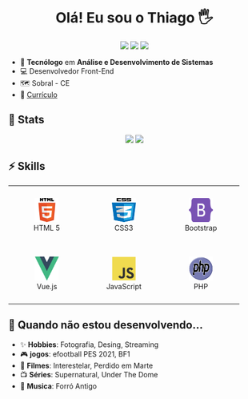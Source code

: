 <h1 align="center">
  Olá! Eu sou o Thiago 🖐️
</h1>

<p align="center">   
  <a href="mailto:thiagomaisweb@gmail.com" target="_blank"><img src="https://img.shields.io/badge/Email-contato@thiagosousadev.site-red?style=flat&logo=gmail&logoColor=white"></a>
  <a href="https://www.linkedin.com/in/thiagosousadev" target="_blank"><img src="https://img.shields.io/badge/linkedin-blue?style=flat&logo=linkedin"></a>
  <a href="https://thiagosousadev.site" target="_blank"><img src="https://img.shields.io/badge/website-thiagosousadev.site-FF4500?style=flat"></a>
</p>

- 📄 **Tecnólogo** em **Análise e Desenvolvimento de Sistemas**
- 💻 Desenvolvedor Front-End
- 🗺️ Sobral - CE
- 📝 [Currículo](https://www.thiagosousadev.site)

<h2>📃 Stats</h2>

<div align="center">
  <img height="150em" src="https://github-readme-stats.vercel.app/api?username=thiagosousadev&show_icons=true&theme=onedark&include_all_commits=true&border_radius=8&hide_border=true&count_private=true" style="max-width: 100%;"/>
  <img height="150em" src="https://github-readme-stats.vercel.app/api/top-langs/?username=thiagosousadev&border_radius=8&hide_border=true&layout=compact&langs_count=7&theme=onedark" style="max-width: 100%;"/>
</div>


<h2>⚡ Skills</h2>

<table align= "center">
  <tr>
     <td align="center" width="140" height="112.43">
      <a href="#">
        <img src="./html5logo.svg" width="48" height="48" alt="HTML5" />
      </a>
      <br>HTML 5
    </td>
    <td align="center"  width="140" height="112.43">
      <a href="#">
        <img src="./css3logo.svg" width="48" height="48" alt="CSS 3" />
      </a>
      <br>CSS3
    </td>
    <td align="center"  width="140" height="112.43">
      <a href="#">
        <img src="./bootstraplogo.svg" width="48" height="48" alt="Bootstrap" />
      </a>
      <br>Bootstrap
    </td>
    <tr>
    <td align="center"  width="140" height="112.43">
      <a href="#">
        <img src="./vuejslogo.svg" width="48" height="48" alt="Vue.js" />
      </a>
      <br>Vue.js
    </td>
      <td align="center"  width="140" height="112.43">
      <a href="#">
        <img src="./javascriptlogo.svg" width="48" height="48" alt="JavaScript" />
      </a>
      <br>JavaScript
    </td>
       <td align="center"  width="140" height="112.43">
      <a href="#">
        <img src="./phplogo.svg" width="48" height="48" alt="PHP" />
      </a>
      <br>PHP
    </td>
   </tr> 
</table>

<h2> 🧔 Quando não estou desenvolvendo... </h2>

- ✨ **Hobbies**: Fotografia, Desing, Streaming
- 🎮 **jogos**: efootball PES 2021, BF1 
- 🎥 **Filmes**: Interestelar, Perdido em Marte
- 📺 **Séries**: Supernatural, Under The Dome
- 🎵 **Musica**: Forró Antigo
